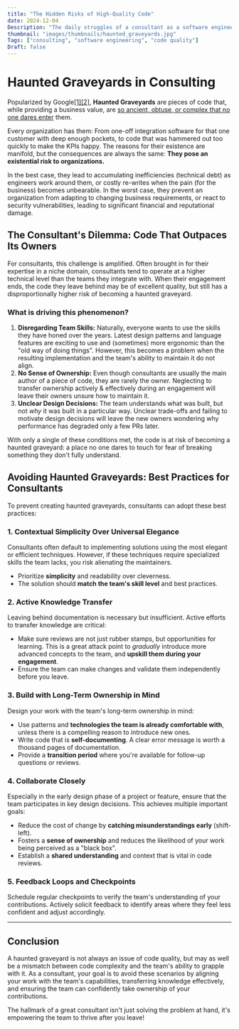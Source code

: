 ```yaml
---
title: "The Hidden Risks of High-Quality Code"
date: 2024-12-04
Description: "The daily struggles of a consultant as a software engineer."
thumbnail: "images/thumbnails/haunted_graveyards.jpg"
Tags: ["consulting", "software engineering", "code quality"]
Draft: false
---
```


# Haunted Graveyards in Consulting

Popularized by Google[[1]](https://abseil.io/resources/swe-book/html/ch22.html#no_haunted_graveyards)[[2]](https://www.usenix.org/sites/default/files/conference/protected-files/srecon17americas_slides_reese.pdf), **Haunted Graveyards** are pieces of code that, while providing a business value, are [so ancient, obtuse, or complex that no one dares enter](https://abseil.io/resources/swe-book/html/ch22.html#no_haunted_graveyards) them.

Every organization has them: From one-off integration software for that one customer with deep enough pockets, to code that was hammered out too quickly to make the KPIs happy. The reasons for their existence are manifold, but the consequences are always the same: **They pose an existential risk to organizations.**

In the best case, they lead to accumulating inefficiencies (technical debt) as engineers work around them, or costly re-writes when the pain (for the business) becomes unbearable. In the worst case, they prevent an organization from adapting to changing business requirements, or react to security vulnerabilities, leading to significant financial and reputational damage.

## The Consultant's Dilemma: Code That Outpaces Its Owners

For consultants, this challenge is amplified. Often brought in for their expertise in a niche domain, consultants tend to operate at a higher technical level than the teams they integrate with. When their engagement ends, the code they leave behind may be of excellent quality, but still has a disproportionally higher risk of becoming a haunted graveyard.

### What is driving this phenomenon?

1. **Disregarding Team Skills:** Naturally, everyone wants to use the skills they have honed over the years. Latest design patterns and language features are exciting to use and (sometimes) more ergonomic than the "old way of doing things". However, this becomes a problem when the resulting implementation and the team's ability to maintain it do not align.
1. **No Sense of Ownership:** Even though consultants are usually the main author of a piece of code, they are rarely the owner. Neglecting to transfer ownership actively & effectively during an engagement will leave their owners unsure how to maintain it.
1. **Unclear Design Decisions:** The team understands what was built, but not *why* it was built in a particular way. Unclear trade-offs and failing to motivate design decisions will leave the new owners wondering why performance has degraded only a few PRs later.

With only a single of these conditions met, the code is at risk of becoming a haunted graveyard: a place no one dares to touch for fear of breaking something they don't fully understand.

## Avoiding Haunted Graveyards: Best Practices for Consultants

To prevent creating haunted graveyards, consultants can adopt these best practices:

### 1. **Contextual Simplicity Over Universal Elegance**
Consultants often default to implementing solutions using the most elegant or efficient techniques. However, if these techniques require specialized skills the team lacks, you risk alienating the maintainers.
- Prioritize **simplicity** and readability over cleverness.
- The solution should **match the team's skill level** and best practices.

### 2. **Active Knowledge Transfer**
Leaving behind documentation is necessary but insufficient. Active efforts to transfer knowledge are critical:
- Make sure reviews are not just rubber stamps, but opportunities for learning. This is a great attack point to *gradually* introduce more advanced concepts to the team, and **upskill them during your engagement**.
- Ensure the team can make changes and validate them independently before you leave.

### 3. **Build with Long-Term Ownership in Mind**
Design your work with the team's long-term ownership in mind:
- Use patterns and **technologies the team is already comfortable with**, unless there is a compelling reason to introduce new ones.
- Write code that is **self-documenting**. A clear error message is worth a thousand pages of documentation.
- Provide a **transition period** where you're available for follow-up questions or reviews.

### 4. **Collaborate Closely**
Especially in the early design phase of a project or feature, ensure that the team participates in key design decisions. This achieves multiple important goals:
- Reduce the cost of change by **catching misunderstandings early** (shift-left).
- Fosters a **sense of ownership** and reduces the likelihood of your work being perceived as a "black box".
- Establish a **shared understanding** and context that is vital in code reviews.

### 5. **Feedback Loops and Checkpoints**
Schedule regular checkpoints to verify the team's understanding of your contributions. Actively solicit feedback to identify areas where they feel less confident and adjust accordingly.

---

## Conclusion

A haunted graveyard is not always an issue of code quality, but may as well be a mismatch between code complexity and the team's ability to grapple with it. As a consultant, your goal is to avoid these scenarios by aligning your work with the team's capabilities, transferring knowledge effectively, and ensuring the team can confidently take ownership of your contributions.

The hallmark of a great consultant isn't just solving the problem at hand, it's empowering the team to thrive after you leave!

